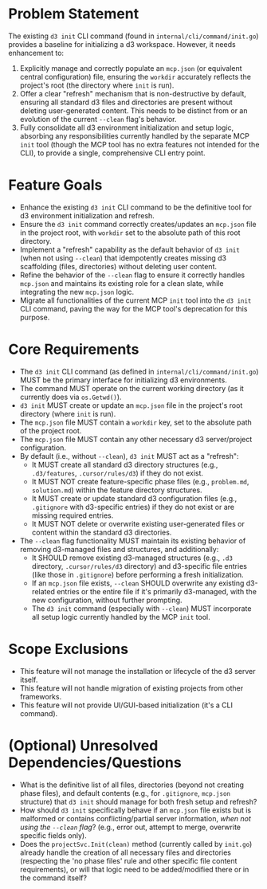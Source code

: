 # Problem Statement

The existing `d3 init` CLI command (found in `internal/cli/command/init.go`) provides a baseline for initializing a d3 workspace. However, it needs enhancement to:
1.  Explicitly manage and correctly populate an `mcp.json` (or equivalent central configuration) file, ensuring the `workdir` accurately reflects the project's root (the directory where `init` is run).
2.  Offer a clear "refresh" mechanism that is non-destructive by default, ensuring all standard d3 files and directories are present without deleting user-generated content. This needs to be distinct from or an evolution of the current `--clean` flag's behavior.
3.  Fully consolidate all d3 environment initialization and setup logic, absorbing any responsibilities currently handled by the separate MCP `init` tool (though the MCP tool has no extra features not intended for the CLI), to provide a single, comprehensive CLI entry point.

# Feature Goals

*   Enhance the existing `d3 init` CLI command to be the definitive tool for d3 environment initialization and refresh.
*   Ensure the `d3 init` command correctly creates/updates an `mcp.json` file in the project root, with `workdir` set to the absolute path of this root directory.
*   Implement a "refresh" capability as the default behavior of `d3 init` (when not using `--clean`) that idempotently creates missing d3 scaffolding (files, directories) without deleting user content.
*   Refine the behavior of the `--clean` flag to ensure it correctly handles `mcp.json` and maintains its existing role for a clean slate, while integrating the new `mcp.json` logic.
*   Migrate all functionalities of the current MCP `init` tool into the `d3 init` CLI command, paving the way for the MCP tool's deprecation for this purpose.

# Core Requirements

*   The `d3 init` CLI command (as defined in `internal/cli/command/init.go`) MUST be the primary interface for initializing d3 environments.
*   The command MUST operate on the current working directory (as it currently does via `os.Getwd()`).
*   `d3 init` MUST create or update an `mcp.json` file in the project's root directory (where `init` is run).
*   The `mcp.json` file MUST contain a `workdir` key, set to the absolute path of the project root.
*   The `mcp.json` file MUST contain any other necessary d3 server/project configuration.
*   By default (i.e., without `--clean`), `d3 init` MUST act as a "refresh":
    *   It MUST create all standard d3 directory structures (e.g., `.d3/features`, `.cursor/rules/d3`) if they do not exist.
    *   It MUST NOT create feature-specific phase files (e.g., `problem.md`, `solution.md`) within the feature directory structures.
    *   It MUST create or update standard d3 configuration files (e.g., `.gitignore` with d3-specific entries) if they do not exist or are missing required entries.
    *   It MUST NOT delete or overwrite existing user-generated files or content within the standard d3 directories.
*   The `--clean` flag functionality MUST maintain its existing behavior of removing d3-managed files and structures, and additionally:
    *   It SHOULD remove existing d3-managed structures (e.g., `.d3` directory, `.cursor/rules/d3` directory) and d3-specific file entries (like those in `.gitignore`) before performing a fresh initialization.
    *   If an `mcp.json` file exists, `--clean` SHOULD overwrite any existing d3-related entries or the entire file if it's primarily d3-managed, with the new configuration, without further prompting.
    *   The `d3 init` command (especially with `--clean`) MUST incorporate all setup logic currently handled by the MCP `init` tool.

# Scope Exclusions

*   This feature will not manage the installation or lifecycle of the d3 server itself.
*   This feature will not handle migration of existing projects from other frameworks.
*   This feature will not provide UI/GUI-based initialization (it's a CLI command).

# (Optional) Unresolved Dependencies/Questions

*   What is the definitive list of all files, directories (beyond not creating phase files), and default contents (e.g., for `.gitignore`, `mcp.json` structure) that `d3 init` should manage for both fresh setup and refresh?
*   How should `d3 init` specifically behave if an `mcp.json` file exists but is malformed or contains conflicting/partial server information, *when not using the `--clean` flag*? (e.g., error out, attempt to merge, overwrite specific fields only).
*   Does the `projectSvc.Init(clean)` method (currently called by `init.go`) already handle the creation of all necessary files and directories (respecting the 'no phase files' rule and other specific file content requirements), or will that logic need to be added/modified there or in the command itself?
